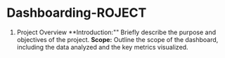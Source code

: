# Dashboarding-ROJECT

1. Project Overview
**Introduction:"" Briefly describe the purpose and objectives of the project.
**Scope:** Outline the scope of the dashboard, including the data analyzed and the key metrics visualized.
